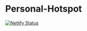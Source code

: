 # Personal-Hotspot

[![Netlify Status](https://api.netlify.com/api/v1/badges/db52f56e-e667-4e8a-9146-818dc2c2928d/deploy-status)](https://app.netlify.com/sites/jessicapalomo/deploys)
